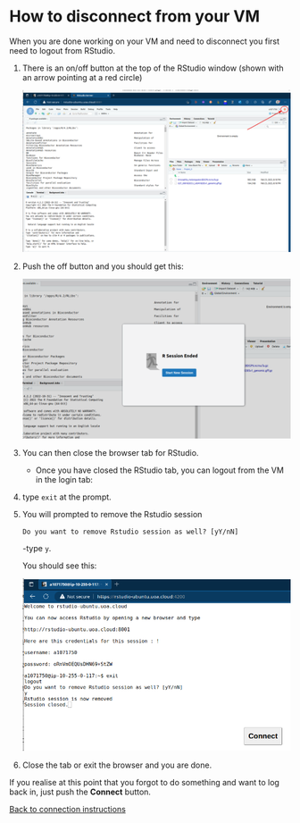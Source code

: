 # How to disconnect from your VM

When you are done working on your VM and need to disconnect you first need to logout from RStudio.

1. There is an on/off button at the top of the RStudio window (shown with an arrow pointing at a red circle)

    ![RStudio_off_button](./Bash_Practicals/images/RStudio_off_button.png)

2. Push the off button and you should get this:

    ![Rstudio_ended](./Bash_Practicals/images/RStudio_ended.png)

3. You can then close the browser tab for RStudio.

    - Once you have closed the RStudio tab, you can logout from the VM in the login tab:

4. type `exit` at the prompt.

5.  You will prompted to remove the Rstudio session
    
    ```
    Do you want to remove Rstudio session as well? [yY/nN]
    ```
    -type `y`.

    You should see this:

    ![AWS_Ronin_disconnect](./Bash_Practicals/images/shell_in_a_box_disconnected.png)

6. Close the tab or exit the browser and you are done.

If you realise at this point that you forgot to do something and want to log back in, just push the __Connect__ button.

[Back to connection instructions](./Bash_Practicals/Bash_Practicals/AWS_RONIN_connection.md)
